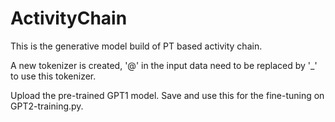 # ActivityChain
This is the generative model build of PT based activity chain.

A new tokenizer is created, '@' in the input data need to be replaced by '_' to use this tokenizer.

Upload the pre-trained GPT1 model. Save and use this for the fine-tuning on GPT2-training.py.
